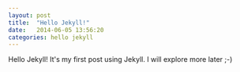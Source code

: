 ```yaml
---
layout: post
title:  "Hello Jekyll!"
date:   2014-06-05 13:56:20
categories: hello jekyll 
---
```


Hello Jekyll! It's my first post using Jekyll. I will explore more later ;-)
